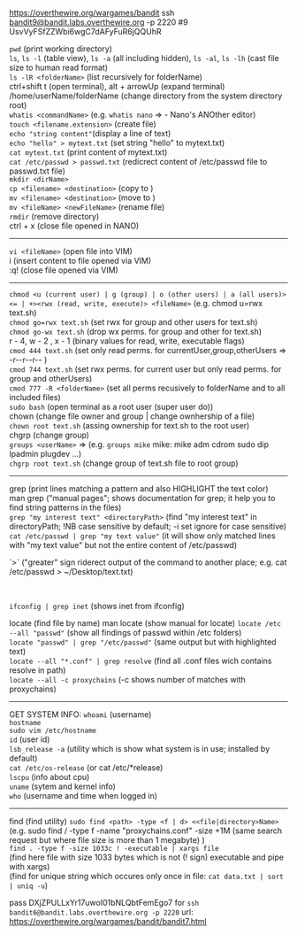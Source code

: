 https://overthewire.org/wargames/bandit
ssh bandit9@bandit.labs.overthewire.org -p 2220
#9 UsvVyFSfZZWbi6wgC7dAFyFuR6jQQUhR

`pwd` (print working directory)<br/>
`ls`, `ls -l` (table view), `ls -a` (all including hidden), `ls -al`, `ls -lh` (cast file size to human read format)<br/>
`ls -lR <folderName>` (list recursively for folderName)<br/>
ctrl+shift t (open terminal), alt + arrowUp (expand terminal)<br/>
/home/userName/folderName (change directory from the system directory root)<br/>
`whatis <commandName>` (e.g. `whatis nano` => - Nano's ANOther editor)<br/>
`touch <filename.extension>` (create file)<br/>
`echo "string content"`(display a line of text)<br/>
`echo "hello" > mytext.txt` (set string "hello" to mytext.txt)<br/>
`cat mytext.txt` (print content of mytext.txt)<br/>
`cat /etc/passwd > passwd.txt` (redicrect content of /etc/passwd file to passwd.txt file)<br/>
`mkdir <dirName>`<br/>
`cp <filename> <destination>` (copy <filename> to <destination>)<br/>
`mv <filename> <destination>` (move <filename> to <destination>)<br/>
`mv <fileName> <newFileName>` (rename file)<br/>
`rmdir` (remove directory)<br/>
ctrl + x (close file opened in NANO)<br/>

---

`vi <fileName>` (open file into VIM)<br/>
i (insert content to file opened via VIM)<br/>
:q! (close file opened via VIM)<br/>

---

`chmod <u (current user) | g (group) | o (other users) | a (all users)><= | +><rwx (read, write, execute)> <fileName>` (e.g. chmod u=rwx text.sh)<br/>
`chmod go=rwx text.sh` (set rwx for group and other users for text.sh)<br/>
`chmod go-wx text.sh` (drop wx perms. for group and other for text.sh)<br/>
r - 4, w - 2 , x - 1 (binary values for read, write, executable flags)<br/>
`cmod 444 text.sh` (set only read perms. for currentUser,group,otherUsers => -r--r--r-- )<br/>
`cmod 744 text.sh` (set rwx perms. for current user but only read perms. for group and otherUsers)<br/>
`cmod 777 -R <folderName>` (set all perms recusively to folderName and to all included files)<br/>
`sudo bash` (open terminal as a root user (super user do))<br/>
chown (change file owner and group | change ownhership of a file)<br/>
`chown root text.sh` (assing ownership for text.sh to the root user)<br/>
chgrp (change group)<br/>
`groups <userName>` => (e.g.
`groups mike`
mike: mike adm cdrom sudo dip lpadmin plugdev ...)<br/>
`chgrp root text.sh` (change group of text.sh file to root group)<br/>

---

grep (print lines matching a pattern and also HIGHLIGHT the text color)<br/>
man grep ("manual pages"; shows documentation for grep; it help you to find string patterns in the files)<br/>
`grep "my interest text" <directoryPath>` (find "my interest text" in directoryPath; !NB case sensitive by default; -i set ignore for case sensitive)<br/>
`cat /etc/passwd | grep "my text value"` (it will show only matched lines with "my text value" but not the entire content of /etc/passwd)<br/>

<p>`>` ("greater" sign riderect output of the command to another place; e.g. cat /etc/passwd > ~/Desktop/text.txt)<p><br/>

`ifconfig | grep inet` (shows inet from ifconfig)<br/>

locate (find file by name)
man locate (show manual for locate)
`locate /etc --all "passwd"` (show all findings of passwd within /etc folders)<br/>
`locate "passwd" | grep "/etc/passwd"` (same output but with highlighted text)<br/>
`locate --all "*.conf" | grep resolve` (find all .conf files wich contains resolve in path)<br/>
`locate --all -c proxychains` (-c shows number of matches with proxychains)<br/>

---

GET SYSTEM INFO:
`whoami` (username)<br/>
`hostname`<br/>
`sudo vim /etc/hostname`<br/>
`id` (user id)<br/>
`lsb_release -a` (utility which is show what system is in use; installed by default)<br/>
`cat /etc/os-release` (or cat /etc/\*release)<br/>
`lscpu` (info about cpu)<br/>
`uname` (sytem and kernel info)<br/>
`who` (username and time when logged in)<br/>

---

find (find utility)
`sudo find <path> -type <f | d> <<file|directory>Name>`
(e.g. sudo find / -type f -name "proxychains.conf"
-size +1M (same search request but where file size is more than 1 megabyte)
)<br/>
`find . -type f -size 1033c ! -executable | xargs file`<br/>
(find here file with size 1033 bytes which is not (! sign) executable and pipe with xargs)<br/>
(find for unique string which occures only once in file: `cat data.txt | sort | uniq -u`)<br/>

pass  DXjZPULLxYr17uwoI01bNLQbtFemEgo7 for `ssh bandit6@bandit.labs.overthewire.org -p 2220` url: https://overthewire.org/wargames/bandit/bandit7.html
